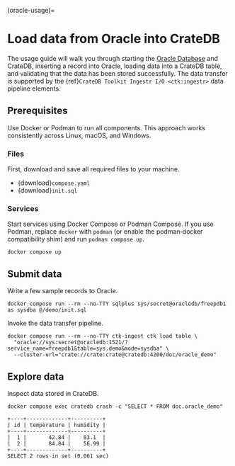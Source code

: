 (oracle-usage)=
# Load data from Oracle into CrateDB

The usage guide will walk you through starting the [Oracle Database] and CrateDB,
inserting a record into Oracle, loading data into a CrateDB table,
and validating that the data has been stored successfully.
The data transfer is supported by the
{ref}`CrateDB Toolkit Ingestr I/O <ctk:ingestr>` data pipeline elements.

## Prerequisites

Use Docker or Podman to run all components. This approach works consistently
across Linux, macOS, and Windows.

### Files

First, download and save all required files to your machine.
- {download}`compose.yaml`
- {download}`init.sql`

### Services

Start services using Docker Compose or Podman Compose.
If you use Podman, replace `docker` with `podman` (or enable the podman‑docker
compatibility shim) and run `podman compose up`.

```shell
docker compose up
```

## Submit data

Write a few sample records to Oracle.
```shell
docker compose run --rm --no-TTY sqlplus sys/secret@oracledb/freepdb1 as sysdba @/demo/init.sql
```

Invoke the data transfer pipeline.
```shell
docker compose run --rm --no-TTY ctk-ingest ctk load table \
  "oracle://sys:secret@oracledb:1521/?service_name=freepdb1&table=sys.demo&mode=sysdba" \
  --cluster-url="crate://crate:crate@cratedb:4200/doc/oracle_demo"
```

## Explore data

Inspect data stored in CrateDB.
```shell
docker compose exec cratedb crash -c "SELECT * FROM doc.oracle_demo"
```
```psql
+----+-------------+----------+
| id | temperature | humidity |
+----+-------------+----------+
|  1 |       42.84 |    83.1  |
|  2 |       84.84 |    56.99 |
+----+-------------+----------+
SELECT 2 rows in set (0.061 sec)
```


[Oracle Database]: https://www.oracle.com/database/
